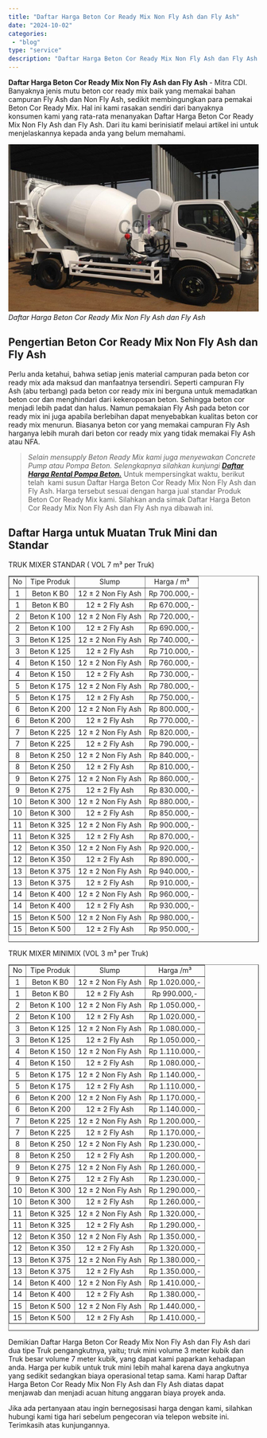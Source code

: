 ```yaml
---
title: "Daftar Harga Beton Cor Ready Mix Non Fly Ash dan Fly Ash"
date: "2024-10-02"
categories:
 - "blog"
type: "service"
description: "Daftar Harga Beton Cor Ready Mix Non Fly Ash dan Fly Ash. Jika ada pertanyaan atau ingin bernegosisasi harga dengan kami, silahkan hubungi kami tiga hari seb..."
---
```


**Daftar Harga Beton Cor Ready Mix Non Fly Ash dan Fly Ash** - Mitra CDI. Banyaknya jenis mutu beton cor ready mix baik yang memakai bahan campuran Fly Ash dan Non Fly Ash, sedikit membingungkan para pemakai Beton Cor Ready Mix. Hal ini kami rasakan sendiri dari banyaknya konsumen kami yang rata-rata menanyakan Daftar Harga Beton Cor Ready Mix Non Fly Ash dan Fly Ash. Dari itu kami berinisiatif melaui artikel ini untuk menjelaskannya kepada anda yang belum memahami.

![truk mixer1](/images/page/truk-mixer-hino.jpg)
*Daftar Harga Beton Cor Ready Mix Non Fly Ash dan Fly Ash*

 ## Pengertian Beton Cor Ready Mix Non Fly Ash dan Fly Ash

Perlu anda ketahui, bahwa setiap jenis material campuran pada beton cor ready mix ada maksud dan manfaatnya tersendiri. Seperti campuran Fly Ash (abu terbang) pada beton cor ready mix ini berguna untuk memadatkan beton cor dan menghindari dari kekeroposan beton. Sehingga beton cor menjadi lebih padat dan halus. Namun pemakaian Fly Ash pada beton cor ready mix ini juga apabila berlebihan dapat menyebabkan kualitas beton cor ready mix menurun. Biasanya beton cor yang memakai campuran Fly Ash harganya lebih murah dari beton cor ready mix yang tidak memakai Fly Ash atau NFA.

> _Selain mensupply Beton Ready Mix kami juga menyewakan Concrete Pump atau Pompa Beton. Selengkapnya silahkan kunjungi **[Daftar Harga Rental Pompa Beton.](/page/daftar-harga-rental-pompa-beton-dan-readymix-cor)**_
Untuk mempersingkat waktu, berikut telah  kami susun Daftar Harga Beton Cor Ready Mix Non Fly Ash dan Fly Ash. Harga tersebut sesuai dengan harga jual standar Produk Beton Cor Ready Mix kami. Silahkan anda simak Daftar Harga Beton Cor Ready Mix Non Fly Ash dan Fly Ash nya dibawah ini.

 ## Daftar Harga untuk Muatan Truk Mini dan Standar

TRUK MIXER STANDAR ( VOL 7 m³ per Truk)
<table style="text-align: center; height: 736px;" border="1" width="100%" cellspacing="0" cellpadding="3"><tbody><tr><td><div class="style4" align="center">No</div></td><td>Tipe Produk</td><td><div class="style4" align="center">Slump</div></td><td><div class="style4" align="center">Harga / m³</div></td></tr><tr><td>1</td><td><a title="K-B0-standar" rel="noopener">Beton K B0</a></td><td>12 ± 2 <span class="label label-danger">Non Fly Ash</span></td><td>Rp 700.000,-</td></tr><tr><td>1</td><td><a title="K-B0-standar" rel="noopener">Beton K B0</a></td><td>12 ± 2 <span class="label label-danger">Fly Ash</span></td><td>Rp 670.000,-</td></tr><tr><td>2</td><td><a title="K-100-standar" rel="noopener">Beton K 100</a></td><td>12 ± 2 <span class="label label-danger">Non Fly Ash</span></td><td>Rp 720.000,-</td></tr><tr><td>2</td><td><a title="K-100-standar" rel="noopener">Beton K 100</a></td><td>12 ± 2 <span class="label label-danger">Fly Ash</span></td><td>Rp 690.000,-</td></tr><tr><td>3</td><td><a title="K-125-standar" rel="noopener">Beton K 125</a></td><td>12 ± 2 <span class="label label-danger">Non Fly Ash</span></td><td>Rp 740.000,-</td></tr><tr><td>3</td><td><a title="K-125-standar" rel="noopener">Beton K 125</a></td><td>12 ± 2 <span class="label label-danger">Fly Ash</span></td><td>Rp 710.000,-</td></tr><tr><td>4</td><td><a title="K-150-standar" rel="noopener">Beton K 150</a></td><td>12 ± 2 <span class="label label-danger">Non Fly Ash</span></td><td>Rp 760.000,-</td></tr><tr><td>4</td><td><a title="K-150-standar" rel="noopener">Beton K 150</a></td><td>12 ± 2 <span class="label label-danger">Fly Ash</span></td><td>Rp 730.000,-</td></tr><tr><td>5</td><td><a title="K-175-standar" rel="noopener">Beton K 175</a></td><td>12 ± 2 <span class="label label-danger">Non Fly Ash</span></td><td>Rp 780.000,-</td></tr><tr><td>5</td><td><a title="K-175-standar" rel="noopener">Beton K 175</a></td><td>12 ± 2 <span class="label label-danger">Fly Ash</span></td><td>Rp 750.000,-</td></tr><tr><td>6</td><td><a title="K-200-standar" rel="noopener">Beton K 200</a></td><td>12 ± 2 <span class="label label-danger">Non Fly Ash</span></td><td>Rp 800.000,-</td></tr><tr><td>6</td><td><a title="K-200-standar" rel="noopener">Beton K 200</a></td><td>12 ± 2 <span class="label label-danger">Fly Ash</span></td><td>Rp 770.000,-</td></tr><tr><td>7</td><td><a title="K-225-standar" rel="noopener">Beton K 225</a></td><td>12 ± 2 <span class="label label-danger">Non Fly Ash</span></td><td>Rp 820.000,-</td></tr><tr><td>7</td><td><a title="K-225-standar" rel="noopener">Beton K 225</a></td><td>12 ± 2 <span class="label label-danger">Fly Ash</span></td><td>Rp 790.000,-</td></tr><tr><td>8</td><td><a title="K-250-standar" rel="noopener">Beton K 250</a></td><td>12 ± 2 <span class="label label-danger">Non Fly Ash</span></td><td>Rp 840.000,-</td></tr><tr><td>8</td><td><a title="K-250-standar" rel="noopener">Beton K 250</a></td><td>12 ± 2 <span class="label label-danger">Fly Ash</span></td><td>Rp 810.000,-</td></tr><tr><td>9</td><td><a title="K-275-standar" rel="noopener">Beton K 275</a></td><td>12 ± 2 <span class="label label-danger">Non Fly Ash</span></td><td>Rp 860.000,-</td></tr><tr><td>9</td><td><a title="K-275-standar" rel="noopener">Beton K 275</a></td><td>12 ± 2 <span class="label label-danger">Fly Ash</span></td><td>Rp 830.000,-</td></tr><tr><td>10</td><td><a title="K-300-standar" rel="noopener">Beton K 300</a></td><td>12 ± 2 <span class="label label-danger">Non Fly Ash</span></td><td>Rp 880.000,-</td></tr><tr><td>10</td><td><a title="K-300-standar" rel="noopener">Beton K 300</a></td><td>12 ± 2 <span class="label label-danger">Fly Ash</span></td><td>Rp 850.000,-</td></tr><tr><td>11</td><td><a title="K-325-standar" rel="noopener">Beton K 325</a></td><td>12 ± 2 <span class="label label-danger">Non Fly Ash</span></td><td>Rp 900.000,-</td></tr><tr><td>11</td><td><a title="K-325-standar" rel="noopener">Beton K 325</a></td><td>12 ± 2 <span class="label label-danger">Fly Ash</span></td><td>Rp 870.000,-</td></tr><tr><td>12</td><td><a title="K-350-standar" rel="noopener">Beton K 350</a></td><td>12 ± 2 <span class="label label-danger">Non Fly Ash</span></td><td>Rp 920.000,-</td></tr><tr><td>12</td><td><a title="K-350-standar" rel="noopener">Beton K 350</a></td><td>12 ± 2 <span class="label label-danger">Fly Ash</span></td><td>Rp 890.000,-</td></tr><tr><td>13</td><td><a title="K-375-standar" rel="noopener">Beton K 375</a></td><td>12 ± 2 <span class="label label-danger">Non Fly Ash</span></td><td>Rp 940.000,-</td></tr><tr><td>13</td><td><a title="K-375-standar" rel="noopener">Beton K 375</a></td><td>12 ± 2 <span class="label label-danger">Fly Ash</span></td><td>Rp 910.000,-</td></tr><tr><td>14</td><td><a title="K-400-standar" rel="noopener">Beton K 400</a></td><td>12 ± 2 <span class="label label-danger">Non Fly Ash</span></td><td>Rp 960.000,-</td></tr><tr><td>14</td><td><a title="K-400-standar" rel="noopener">Beton K 400</a></td><td>12 ± 2 <span class="label label-danger">Fly Ash</span></td><td>Rp 930.000,-</td></tr><tr><td>15</td><td><a title="K-500-standar" rel="noopener">Beton K 500</a></td><td>12 ± 2 <span class="label label-danger">Non Fly Ash</span></td><td>Rp 980.000,-</td></tr><tr><td>15</td><td><a title="K-500-standar" rel="noopener">Beton K 500</a></td><td>12 ± 2 <span class="label label-danger">Fly Ash</span></td><td>Rp 950.000,-</td></tr></tbody></table>
TRUK MIXER MINIMIX (VOL 3 m³ per Truk)
<table style="text-align: center; height: 736px;" border="1" width="100%" cellspacing="0" cellpadding="3"><tbody><tr><td><div class="style4" align="center">No</div></td><td><div class="style4" align="center">Tipe Produk</div></td><td><div class="style4" align="center">Slump</div></td><td><div class="style4" align="center">Harga /m³</div></td></tr><tr><td>1</td><td><a title="K-B0-minimix" rel="noopener">Beton K B0</a></td><td>12 ± 2 <span class="label label-danger">Non Fly Ash</span></td><td>Rp 1.020.000,-</td></tr><tr><td>1</td><td><a title="K-B0-minimix" rel="noopener">Beton K B0</a></td><td>12 ± 2 <span class="label label-danger">Fly Ash</span></td><td>Rp 990.000,-</td></tr><tr><td>2</td><td><a title="K-100-minimix" rel="noopener">Beton K 100</a></td><td>12 ± 2 <span class="label label-danger">Non Fly Ash</span></td><td>Rp 1.050.000,-</td></tr><tr><td>2</td><td><a title="K-100-minimix" rel="noopener">Beton K 100</a></td><td>12 ± 2 <span class="label label-danger">Fly Ash</span></td><td>Rp 1.020.000,-</td></tr><tr><td>3</td><td><a title="K-125-minimix" rel="noopener">Beton K 125</a></td><td>12 ± 2 <span class="label label-danger">Non Fly Ash</span></td><td>Rp 1.080.000,-</td></tr><tr><td>3</td><td><a title="K-125-minimix" rel="noopener">Beton K 125</a></td><td>12 ± 2 <span class="label label-danger">Fly Ash</span></td><td>Rp 1.050.000,-</td></tr><tr><td>4</td><td><a title="K-150-minimix" rel="noopener">Beton K 150</a></td><td>12 ± 2 <span class="label label-danger">Non Fly Ash</span></td><td>Rp 1.110.000,-</td></tr><tr><td>4</td><td><a title="K-150-minimix" rel="noopener">Beton K 150</a></td><td>12 ± 2 <span class="label label-danger">Fly Ash</span></td><td>Rp 1.080.000,-</td></tr><tr><td>5</td><td><a title="K-175-minimix" rel="noopener">Beton K 175</a></td><td>12 ± 2 <span class="label label-danger">Non Fly Ash</span></td><td>Rp 1.140.000,-</td></tr><tr><td>5</td><td><a title="K-175-minimix" rel="noopener">Beton K 175</a></td><td>12 ± 2 <span class="label label-danger">Fly Ash</span></td><td>Rp 1.110.000,-</td></tr><tr><td>6</td><td><a title="K-200-minimix" rel="noopener">Beton K 200</a></td><td>12 ± 2 <span class="label label-danger">Non Fly Ash</span></td><td>Rp 1.170.000,-</td></tr><tr><td>6</td><td><a title="K-200-minimix" rel="noopener">Beton K 200</a></td><td>12 ± 2 <span class="label label-danger">Fly Ash</span></td><td>Rp 1.140.000,-</td></tr><tr><td>7</td><td><a title="K-225-minimix" rel="noopener">Beton K 225</a></td><td>12 ± 2 <span class="label label-danger">Non Fly Ash</span></td><td>Rp 1.200.000,-</td></tr><tr><td>7</td><td><a title="K-225-minimix" rel="noopener">Beton K 225</a></td><td>12 ± 2 <span class="label label-danger">Fly Ash</span></td><td>Rp 1.170.000,-</td></tr><tr><td>8</td><td><a title="K-250-minimix" rel="noopener">Beton K 250</a></td><td>12 ± 2 <span class="label label-danger">Non Fly Ash</span></td><td>Rp 1.230.000,-</td></tr><tr><td>8</td><td><a title="K-250-minimix" rel="noopener">Beton K 250</a></td><td>12 ± 2 <span class="label label-danger">Fly Ash</span></td><td>Rp 1.200.000,-</td></tr><tr><td>9</td><td><a title="K-275-minimix" rel="noopener">Beton K 275</a></td><td>12 ± 2 <span class="label label-danger">Non Fly Ash</span></td><td>Rp 1.260.000,-</td></tr><tr><td>9</td><td><a title="K-275-minimix" rel="noopener">Beton K 275</a></td><td>12 ± 2 <span class="label label-danger">Fly Ash</span></td><td>Rp 1.230.000,-</td></tr><tr><td>10</td><td><a title="K-300-minimix" rel="noopener">Beton K 300</a></td><td>12 ± 2 <span class="label label-danger">Non Fly Ash</span></td><td>Rp 1.290.000,-</td></tr><tr><td>10</td><td><a title="K-300-minimix" rel="noopener">Beton K 300</a></td><td>12 ± 2 <span class="label label-danger">Fly Ash</span></td><td>Rp 1.260.000,-</td></tr><tr><td>11</td><td><a title="K-325-minimix" rel="noopener">Beton K 325</a></td><td>12 ± 2 <span class="label label-danger">Non Fly Ash</span></td><td>Rp 1.320.000,-</td></tr><tr><td>11</td><td><a title="K-325-minimix" rel="noopener">Beton K 325</a></td><td>12 ± 2 <span class="label label-danger">Fly Ash</span></td><td>Rp 1.290.000,-</td></tr><tr><td>12</td><td><a title="K-350-minimix" rel="noopener">Beton K 350</a></td><td>12 ± 2 <span class="label label-danger">Non Fly Ash</span></td><td>Rp 1.350.000,-</td></tr><tr><td>12</td><td><a title="K-350-minimix" rel="noopener">Beton K 350</a></td><td>12 ± 2 <span class="label label-danger">Fly Ash</span></td><td>Rp 1.320.000,-</td></tr><tr><td>13</td><td><a title="K-375-minimix" rel="noopener">Beton K 375</a></td><td>12 ± 2 <span class="label label-danger">Non Fly Ash</span></td><td>Rp 1.380.000,-</td></tr><tr><td>13</td><td><a title="K-375-minimix" rel="noopener">Beton K 375</a></td><td>12 ± 2 <span class="label label-danger">Fly Ash</span></td><td>Rp 1.350.000,-</td></tr><tr><td>14</td><td><a title="K-400-minimix" rel="noopener">Beton K 400</a></td><td>12 ± 2 <span class="label label-danger">Non Fly Ash</span></td><td>Rp 1.410.000,-</td></tr><tr><td>14</td><td><a title="K-400-minimix" rel="noopener">Beton K 400</a></td><td>12 ± 2 <span class="label label-danger">Fly Ash</span></td><td>Rp 1.380.000,-</td></tr><tr><td>15</td><td><a title="K-500-minimix" rel="noopener">Beton K 500</a></td><td>12 ± 2 <span class="label label-danger">Non Fly Ash</span></td><td>Rp 1.440.000,-</td></tr><tr><td>15</td><td><a title="K-500-minimix" rel="noopener">Beton K 500</a></td><td>12 ± 2 <span class="label label-danger">Fly Ash</span></td><td>Rp 1.410.000,-</td></tr></tbody></table>
Demikian Daftar Harga Beton Cor Ready Mix Non Fly Ash dan Fly Ash dari dua tipe Truk pengangkutnya, yaitu; truk mini volume 3 meter kubik dan Truk besar volume 7 meter kubik, yang dapat kami paparkan kehadapan anda. Harga per kubik untuk truk mini lebih mahal karena daya angkutnya yang sedikit sedangkan biaya operasional tetap sama. Kami harap Daftar Harga Beton Cor Ready Mix Non Fly Ash dan Fly Ash diatas dapat menjawab dan menjadi acuan hitung anggaran biaya proyek anda.

Jika ada pertanyaan atau ingin bernegosisasi harga dengan kami, silahkan hubungi kami tiga hari sebelum pengecoran via telepon website ini. Terimkasih atas kunjungannya.

